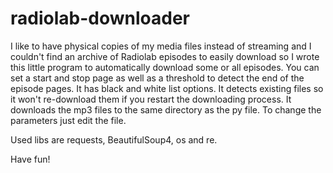 # radiolab-downloader
 
I like to have physical copies of my media files instead of streaming and I couldn't find an archive of Radiolab episodes to easily download so I wrote this little program to automatically download some or all episodes. You can set a start and stop page as well as a threshold to detect the end of the episode pages. It has black and white list options. It detects existing files so it won't re-download them if you restart the downloading process. It downloads the mp3 files to the same directory as the py file. To change the parameters just edit the file.

Used libs are requests, BeautifulSoup4, os and re.



Have fun!
